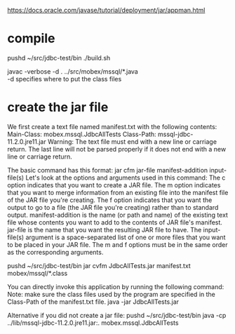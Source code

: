 https://docs.oracle.com/javase/tutorial/deployment/jar/appman.html

# compile
pushd ~/src/jdbc-test/bin
./build.sh
<!-- https://www.dummies.com/article/technology/programming-web-design/java/how-to-use-the-javac-command-172116/ -->
<!-- https://www.dummies.com/article/technology/programming-web-design/java/how-to-use-the-javac-command-172116/ -->
javac -verbose -d . ../src/mobex/mssql/*.java  
-d specifies where to put the class files

# create the jar file
<!-- https://docs.oracle.com/javase/tutorial/deployment/jar/manifestindex.html -->
<!-- https://docs.oracle.com/javase/tutorial/deployment/jar/modman.html -->
We first create a text file named manifest.txt with the following contents:
Main-Class: mobex.mssql.JdbcAllTests
Class-Path: mssql-jdbc-11.2.0.jre11.jar
Warning: The text file must end with a new line or carriage return. The last line will not be parsed properly if it does not end with a new line or carriage return.

The basic command has this format:
jar cfm jar-file manifest-addition input-file(s)
Let's look at the options and arguments used in this command:
The c option indicates that you want to create a JAR file.
The m option indicates that you want to merge information from an existing file into the manifest file of the JAR file you're creating.
The f option indicates that you want the output to go to a file (the JAR file you're creating) rather than to standard output.
manifest-addition is the name (or path and name) of the existing text file whose contents you want to add to the contents of JAR file's manifest.
jar-file is the name that you want the resulting JAR file to have.
The input-file(s) argument is a space-separated list of one or more files that you want to be placed in your JAR file.
The m and f options must be in the same order as the corresponding arguments.

pushd ~/src/jdbc-test/bin
jar cvfm JdbcAllTests.jar manifest.txt mobex/mssql/*.class

You can directly invoke this application by running the following command:
Note: make sure the class files used by the program are specified in the Class-Path of the manifest.txt file.
java -jar JdbcAllTests.jar

Alternative if you did not create a jar file:
pushd ~/src/jdbc-test/bin
java -cp ../lib/mssql-jdbc-11.2.0.jre11.jar:. mobex.mssql.JdbcAllTests

